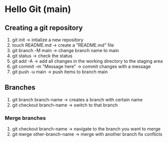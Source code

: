 # Hello Git (main)

## Creating a git repository
1. git init -> intialize a new repository
2. touch README.md -> create a "README.md" file
3. git branch -M main -> change branch name to main
4. git status -> check the status
5. git add -A -> add all changes in the working directory to the staging area
6. git commit -m "Message here" -> commit changes with a message
7. git push -u main -> push items to branch main

## Branches
1. git branch branch-name -> creates a branch with certain name
2. git checkout branch-name -> switch to that branch

### Merge branches
1. git checkout branch-name -> navigate to the branch you want to merge
2. git merge other-branch-name -> merge with another branch
  fix conflicts

